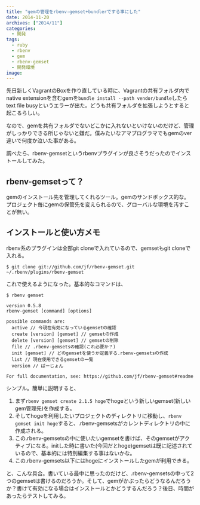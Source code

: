 ```yaml
---
title: "gemの管理をrbenv-gemset+bundlerでする事にした"
date: 2014-11-20
archives: ["2014/11"]
categories:
  - 開発
tags:
  - ruby
  - rbenv
  - gem
  - rbenv-gemset
  - 開発環境
image:
---
```

先日新しくVagrantのBoxを作り直している時に、Vagrantの共有フォルダ内でnative extensionを含むgemを`bundle install --path vendor/bundle`したらtext file busyというエラーが出た。どうも共有フォルダを拡張しようとすると起こるらしい。

<!--more-->

なので、gemを共有フォルダでないどこかに入れないといけないのだけど、管理がしっかりできる所じゃないと嫌だ。僕みたいなアマプログラマでもgemのver違いで何度か泣いた事がある。

調べたら、rbenv-gemsetというrbenvプラグインが良さそうだったのでインストールしてみた。

## rbenv-gemsetって？

gemのインストール先を管理してくれるツール。gemのサンドボックス的な。プロジェクト毎にgemの保管先を変えられるので、グローバルな環境を汚すことが無い。

## インストールと使い方メモ

rbenv系のプラグインは全部git cloneで入れているので、gemsetもgit cloneで入れる。

```
$ git clone git://github.com/jf/rbenv-gemset.git ~/.rbenv/plugins/rbenv-gemset
```

これで使えるようになった。基本的なコマンドは、

```
$ rbenv gemset

version 0.5.8
rbenv-gemset [command] [options]

possible commands are:
  active // 今現在有効になっているgemsetの確認
  create [version] [gemset] // gemsetの作成
  delete [version] [gemset] // gemsetの削除
  file // .rbenv-gemsetsの確認(これ必要か？)
  init [gemset] // どのgemsetを使うか定義する.rbenv-gemsetsの作成
  list // 現在使用できるgemsetの一覧
  version // ばーじょん

For full documentation, see: https://github.com/jf/rbenv-gemset#readme
```

シンプル。簡単に説明すると、

1. まず`rbenv gemset create 2.1.5 hoge`でhogeという新しいgemset(新しいgem管理先)を作成する。
2. そしてhogeを利用したいプロジェクトのディレクトリに移動し、`rbenv gemset init hoge`すると、.rbenv-gemsetsがカレントディレクトリの中に作成される。
3. この.rbenv-gemsetsの中に使いたいgemsetを書けば、そのgemsetがアクティブになる。initした時に書いた(今回だとhoge)gemsetは既に記述されているので、基本的には特別編集する事はないかな。
4. この.rbenv-gemsets以下にはhogeにインストールしたgemが利用できる。

と、こんな具合。書いている最中に思ったのだけど、.rbenv-gemsetsの中って2つのgemsetは書けるのだろうか。そして、gemがかぶったらどうなるんだろうか？書けて有効になる場合はインストールとかどうするんだろう？後日、時間があったらテストしてみる。
